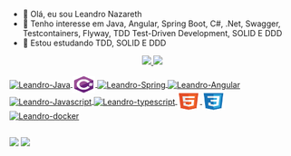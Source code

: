 - 👋 Olá, eu sou Leandro Nazareth
- 👀 Tenho interesse em Java, Angular, Spring Boot, C#, .Net, Swagger, Testcontainers, Flyway, TDD Test-Driven Development, SOLID E DDD
- 🌱 Estou estudando TDD, SOLID E DDD

<div align="center">
  <a href="https://github.com/leandrosnazareth">
  <img height="180em" src="https://github-readme-stats.vercel.app/api?username=leandrosnazareth&show_icons=true&theme=dracula&include_all_commits=true&count_private=true"/>
  <img height="180em" src="https://github-readme-stats.vercel.app/api/top-langs/?username=leandrosnazareth&layout=compact&langs_count=7&theme=dracula"/>
</div>
  <div style="display: inline_block"><br>
  <img align="center" alt="Leandro-Java" height="30" width="40" src="https://cdn.jsdelivr.net/gh/devicons/devicon/icons/java/java-plain.svg">
  <img align="center" alt="Leandro-Csharp" height="30" width="40" src="https://raw.githubusercontent.com/devicons/devicon/master/icons/csharp/csharp-original.svg">
  <img align="center" alt="Leandro-Spring" height="30" width="40" src="https://cdn.jsdelivr.net/gh/devicons/devicon/icons/spring/spring-original.svg">
  <img align="center" alt="Leandro-Angular" height="30" width="40" src="https://cdn.jsdelivr.net/gh/devicons/devicon/icons/angularjs/angularjs-original.svg">
  <img align="center" alt="Leandro-Javascript" height="30" width="40" src="https://cdn.jsdelivr.net/gh/devicons/devicon/icons/javascript/javascript-original.svg">
  <img align="center" alt="Leandro-typescript" height="30" width="40" src="https://cdn.jsdelivr.net/gh/devicons/devicon/icons/typescript/typescript-original.svg">
  <img align="center" alt="Leandro-html5" height="30" width="40" src="https://raw.githubusercontent.com/devicons/devicon/master/icons/html5/html5-original.svg">
  <img align="center" alt="Leandro-css" height="30" width="40" src="https://raw.githubusercontent.com/devicons/devicon/master/icons/css3/css3-original.svg">
  <img align="center" alt="Leandro-docker" height="30" width="40" src="https://cdn.jsdelivr.net/gh/devicons/devicon/icons/docker/docker-original.svg">
</div>
  
  ##
  
 <div>
 <a href = "mailto:leandrosnazareth@gmail.com"><img src="https://img.shields.io/badge/-Gmail-%23333?style=for-the-badge&logo=gmail&logoColor=white" target="_blank"></a>
 <a href="https://www.linkedin.com/in/leandrosnazareth" target="_blank"><img src="https://img.shields.io/badge/-LinkedIn-%230077B5?style=for-the-badge&logo=linkedin&logoColor=white" target="_blank"></a> 
